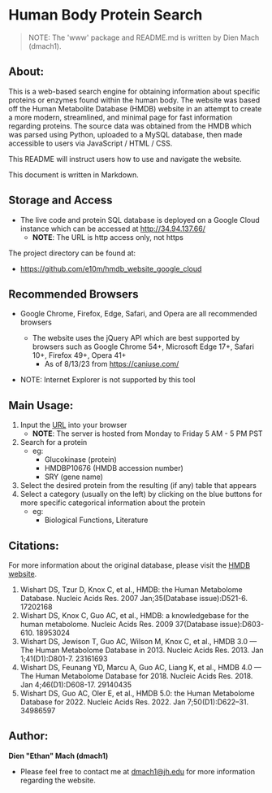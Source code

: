 # Human Body Protein Search

> NOTE: The 'www' package and README.md is written by Dien Mach (dmach1).

## About:
This is a web-based search engine for obtaining information about specific proteins or enzymes
found within the human body. The website was based off the Human Metabolite Database (HMDB) website in an attempt to 
create a more modern, streamlined, and minimal page for fast information regarding proteins. The source data was obtained from the HMDB which was parsed
using Python, uploaded to a MySQL database, then made accessible to users via JavaScript / HTML / CSS.

This README will instruct users how to use and navigate the website.

This document is written in Markdown.

## Storage and Access
* The live code and protein SQL database is deployed on a Google Cloud instance which can be accessed at http://34.94.137.66/
    * **NOTE**: The URL is http access only, not https

The project directory can be found at:
* https://github.com/e10m/hmdb_website_google_cloud

## Recommended Browsers
* Google Chrome, Firefox, Edge, Safari, and Opera are all recommended browsers
  * The website uses the jQuery API which are best supported by browsers such as Google Chrome 54+, Microsoft Edge 17+, Safari 10+, Firefox 49+, Opera 41+
    * As of 8/13/23 from https://caniuse.com/

* NOTE: Internet Explorer is not supported by this tool

## Main Usage:
1. Input the [URL](http://34.94.187.152/) into your browser
   * **NOTE**: The server is hosted from Monday to Friday 5 AM - 5 PM PST
2. Search for a protein
   * eg: 
     * Glucokinase (protein)
     * HMDBP10676 (HMDB accession number)
     * SRY (gene name)
3. Select the desired protein from the resulting (if any) table that appears
4. Select a category (usually on the left) by clicking on the blue buttons for more specific categorical information about the protein
    * eg:
      * Biological Functions, Literature

## Citations:
For more information about the original database, please visit the [HMDB website](https://hmdb.ca/).
1. Wishart DS, Tzur D, Knox C, et al., HMDB: the Human Metabolome Database. Nucleic Acids Res. 2007 Jan;35(Database issue):D521-6. 17202168
2. Wishart DS, Knox C, Guo AC, et al., HMDB: a knowledgebase for the human metabolome. Nucleic Acids Res. 2009 37(Database issue):D603-610. 18953024
3. Wishart DS, Jewison T, Guo AC, Wilson M, Knox C, et al., HMDB 3.0 — The Human Metabolome Database in 2013. Nucleic Acids Res. 2013. Jan 1;41(D1):D801-7. 23161693
4. Wishart DS, Feunang YD, Marcu A, Guo AC, Liang K, et al., HMDB 4.0 — The Human Metabolome Database for 2018. Nucleic Acids Res. 2018. Jan 4;46(D1):D608-17. 29140435
5. Wishart DS, Guo AC, Oler E, et al., HMDB 5.0: the Human Metabolome Database for 2022. Nucleic Acids Res. 2022. Jan 7;50(D1):D622–31. 34986597

## Author:
**Dien "Ethan" Mach (dmach1)**

* Please feel free to contact me at dmach1@jh.edu for more information regarding the website.
